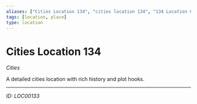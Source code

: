 ```yaml
---
aliases: ["Cities Location 134", "cities location 134", "134 Location Cities"]
tags: [location, place]
type: location
---
```


# Cities Location 134

*Cities*

A detailed cities location with rich history and plot hooks.

---
*ID: LOC00133*